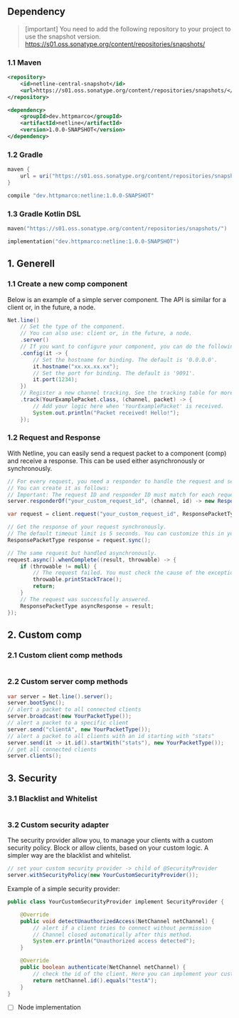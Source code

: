 ## Dependency

> [important]
> You need to add the following repository to your project to use the snapshot version.
> https://s01.oss.sonatype.org/content/repositories/snapshots/

### 1.1 Maven
```xml
<repository>
    <id>netline-central-snapshot</id>
    <url>https://s01.oss.sonatype.org/content/repositories/snapshots/</url>
</repository>

<dependency>
    <groupId>dev.httpmarco</groupId>
    <artifactId>netline</artifactId>
    <version>1.0.0-SNAPSHOT</version>
</dependency>
```

### 1.2 Gradle
```groovy
maven {
    url = uri("https://s01.oss.sonatype.org/content/repositories/snapshots/")
}

compile "dev.httpmarco:netline:1.0.0-SNAPSHOT"
```

### 1.3 Gradle Kotlin DSL
```kotlin
maven("https://s01.oss.sonatype.org/content/repositories/snapshots/")

implementation("dev.httpmarco:netline:1.0.0-SNAPSHOT")
```

## 1. Generell

### 1.1 Create a new comp component
Below is an example of a simple server component. The API is similar for a client or, in the future, a node.
```java
Net.line()
    // Set the type of the component.
    // You can also use: client or, in the future, a node.
    .server()
    // If you want to configure your component, you can do the following:
    .config(it -> {
        // Set the hostname for binding. The default is '0.0.0.0'.
        it.hostname("xx.xx.xx.xx");
        // Set the port for binding. The default is '9091'.
        it.port(1234);
    })
    // Register a new channel tracking. See the tracking table for more details.
    .track(YourExamplePacket.class, (channel, packet) -> {
        // Add your logic here when 'YourExamplePacket' is received.
        System.out.println("Packet received! Hello!");
    });
```

### 1.2 Request and Response
With Netline, you can easily send a request packet to a component (comp) and receive a response. This can be used either asynchronously or synchronously.
```java
// For every request, you need a responder to handle the request and send back a response. 
// You can create it as follows:
// Important: The request ID and responder ID must match for each request-response pair!
server.responderOf("your_custom_request_id", (channel, id) -> new ResponsePacketType());

var request = client.request("your_custom_request_id", ResponsePacketType.class);

// Get the response of your request synchronously.
// The default timeout limit is 5 seconds. You can customize this in your component configuration.
ResponsePacketType response = request.sync();

// The same request but handled asynchronously.
request.async().whenComplete((result, throwable) -> {
    if (throwable != null) {
        // The request failed. You must check the cause of the exception!
        throwable.printStackTrace();
        return;
    }
    // The request was successfully answered.
    ResponsePacketType asyncResponse = result;
});

```

## 2. Custom comp 

### 2.1 Custom client comp methods
```java

```

### 2.2 Custom server comp methods
```java
var server = Net.line().server();
server.bootSync();
// alert a packet to all connected clients
server.broadcast(new YourPacketType());
// alert a packet to a specific client
server.send("clientA", new YourPacketType());
// alert a packet to all clients with an id starting with "stats"
server.send(it -> it.id().startWith("stats"), new YourPacketType());
// get all connected clients
server.clients();
```

## 3. Security

### 3.1 Blacklist and Whitelist
```java

```

### 3.2 Custom security adapter
The security provider allow you, to manage your clients with a custom security policy. Block or allow clients, based on your custom logic. A simpler way are the blacklist and whitelist. 
```java
// set your custom security provider -> child of @SecurityProvider
server.withSecurityPolicy(new YourCustomSecurityProvider());
```
Example of a simple security provider:
```java
public class YourCustomSecurityProvider implement SecurityProvider {

    @Override
    public void detectUnauthorizedAccess(NetChannel netChannel) {
        // alert if a client tries to connect without permission
        // Channel closed automatically after this method.
        System.err.println("Unauthorized access detected");
    }

    @Override
    public boolean authenticate(NetChannel netChannel) {
        // check the id of the client. Here you can implement your custom logic.
        return netChannel.id().equals("testA");
    }
}
```

- [ ] Node implementation